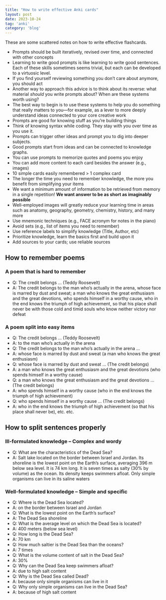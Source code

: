 ```yaml
---
title: "How to write effective Anki cards"
layout: post
date: 2023-10-24
tag: 'anki'
category: 'blog'
---
```


These are some scattered notes on how to write effective flashcards.

- Prompts should be built iteratively, revised over time, and connected with other concepts
- Learning to write good prompts is like learning to write good sentences. Each of these skills sometimes seems trivial, but each can be developed to a virtuosic level.
- If you find yourself reviewing something you don’t care about anymore, you should act
- Another way to approach this advice is to think about its reverse: what material _should_ you write prompts about? When are these systems worth using?
- The best way to begin is to use these systems to help you do something that really matters to you—for example, as a lever to more deeply understand ideas connected to your core creative work
- Prompts are good for knowing stuff as you’re building things
- Think of knowing syntax while coding. They stay with you over time as you use it. 
- Prompts can trigger other ideas and prompt you to dig into deeper subjects.
- Good prompts start from ideas and can be connected to knowledge graphs.
- You can use prompts to memorize quotes and poems you enjoy
- You can add more content to each card besides the answer (e.g., images)
- 10 simple cards easily remembered > 1 complex card
- The longer the time you need to remember knowledge, the more you benefit from simplifying your items
-  We want a minimum amount of information to be retrieved from memory in a single repetition! **We want answer to be as short as imaginably possible**
-  Well-employed images will greatly reduce your learning time in areas such as anatomy, geography, geometry, chemistry, history, and many more
-  Use mnemonic techniques (e.g., FACE acronym for notes in  the piano)
-  Avoid sets (e.g., list of items you need to remember)
-  Use reference labels to simplify knowledge (Title, Author, etc)
-  Prioritize knowledge, learn the basics first and build upon it
-  Add sources to your cards; use reliable sources

## How to remember poems

### A poem that is hard to remember
- Q: The credit belongs … (Teddy Roosevelt)
- A: The credit belongs to the man who’s actually in the arena, whose face is marred by dust and sweat; a man who knows the great enthusiasm and the great devotions, who spends himself in a worthy cause, who in the end knows the triumph of high achievement, so that his place shall never be with those cold and timid souls who know neither victory nor defeat 

### A poem split into easy items
- Q: The credit belongs … (Teddy Roosevelt)
- A: to the man who’s actually in the arena
- Q: The credit belongs to the man who’s actually in the arena …
- A: whose face is marred by dust and sweat (a man who knows the great enthusiasm)
- Q: whose face is marred by dust and sweat … (The credit belongs)
- A: a man who knows the great enthusiasm and the great devotions (who spends himself in a worthy cause)
- Q: a man who knows the great enthusiasm and the great devotions … (The credit belongs)
- A: who spends himself in a worthy cause (who in the end knows the triumph of high achievement)
- Q: who spends himself in a worthy cause … (The credit belongs)
- A: who in the end knows the triumph of high achievement (so that his place shall never be), etc. etc.

## How to split sentences properly 

### Ill-formulated knowledge – Complex and wordy

- Q: What are the characteristics of the Dead Sea?
- A: Salt lake located on the border between Israel and Jordan. Its shoreline is the lowest point on the Earth’s surface, averaging 396 m below sea level. It is 74 km long. It is seven times as salty (30% by volume) as the ocean. Its density keeps swimmers afloat. Only simple organisms can live in its saline waters

### Well-formulated knowledge – Simple and specific

- Q: Where is the Dead Sea located?
- A: on the border between Israel and Jordan
- Q: What is the lowest point on the Earth’s surface?
- A: The Dead Sea shoreline
- Q: What is the average level on which the Dead Sea is located?
- A: 400 meters (below sea level)
- Q: How long is the Dead Sea?
- A: 70 km
- Q: How much saltier is the Dead Sea than the oceans?
- A: 7 times
- Q: What is the volume content of salt in the Dead Sea?
- A: 30%
- Q: Why can the Dead Sea keep swimmers afloat?
- A: due to high salt content
- Q: Why is the Dead Sea called Dead?
- A: because only simple organisms can live in it
- Q: Why only simple organisms can live in the Dead Sea?
- A: because of high salt content